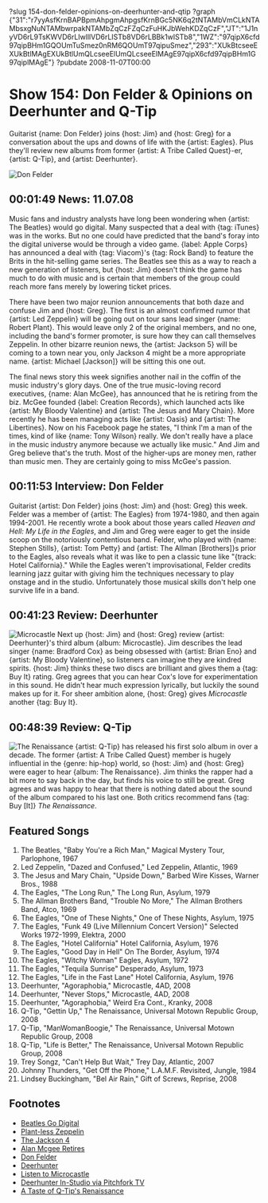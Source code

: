 ?slug 154-don-felder-opinions-on-deerhunter-and-qtip
?graph {"31":"r7yyAsfKrnBAPBpmAhpgmAhpgsfKrnBGc5NK6q2tNTAMbVmCLkNTAMbsxgNuNTAMbwrpakNTAMbZqCzFZqCzFuHKJbWehKDZqCzF","JT":"1J1nyVD6rL9TsKWVD6rLIwlllVD6rLISTb8VD6rLBBk1wISTb8","1WZ":"97qipX6cfd97qipBHm1GQOUmTuSmez0nRM6QOUmT97qipuSmez","293":"XUkBtcseeEXUkBtlMAgEXUkBtlUmQLcseeElUmQLcseeElMAgE97qipX6cfd97qipBHm1G97qiplMAgE"}
?pubdate 2008-11-07T00:00

# Show 154: Don Felder & Opinions on Deerhunter and Q-Tip
Guitarist {name: Don Felder} joins {host: Jim} and {host: Greg} for a conversation about the ups and downs of life with the {artist: Eagles}. Plus they'll review new albums from former {artist: A Tribe Called Quest}-er, {artist: Q-Tip}, and {artist: Deerhunter}.

![Don Felder](http://static.soundopinions.org/images/2008/don_felder.jpg)

## 00:01:49 News: 11.07.08
Music fans and industry analysts have long been wondering when {artist: The Beatles} would go digital. Many suspected that a deal with {tag: iTunes} was in the works. But no one could have predicted that the band's foray into the digital universe would be through a video game. {label: Apple Corps} has announced a deal with {tag: Viacom}'s {tag: Rock Band} to feature the Brits in the hit-selling game series. The Beatles see this as a way to reach a new generation of listeners, but {host: Jim} doesn't think the game has much to do with music and is certain that members of the group could reach more fans merely by lowering ticket prices.

There have been two major reunion announcements that both daze and confuse Jim and {host: Greg}. The first is an almost confirmed rumor that {artist: Led Zeppelin} will be going out on tour sans lead singer {name: Robert Plant}. This would leave only 2 of the original members, and no one, including the band's former promoter, is sure how they can call themselves Zeppelin. In other bizarre reunion news, the {artist: Jackson 5} will be coming to a town near you, only Jackson 4 might be a more appropriate name. {artist: Michael [Jackson]} will be sitting this one out.

The final news story this week signifies another nail in the coffin of the music industry's glory days. One of the true music-loving record executives, {name: Alan McGee}, has announced that he is retiring from the biz. McGee founded {label: Creation Records}, which launched acts like {artist: My Bloody Valentine} and {artist: The Jesus and Mary Chain}. More recently he has been managing acts like {artist: Oasis} and {artist: The Libertines}. Now on his Facebook page he states, "I think I'm a man of the times, kind of like {name: Tony Wilson} really. We don't really have a place in the music industry anymore because we actually like music." And Jim and Greg believe that's the truth. Most of the higher-ups are money men, rather than music men. They are certainly going to miss McGee's passion.

## 00:11:53 Interview: Don Felder
Guitarist {artist: Don Felder} joins {host: Jim} and {host: Greg} this week. Felder was a member of {artist: The Eagles} from 1974-1980, and then again 1994-2001. He recently wrote a book about those years called *Heaven and Hell: My Life in the Eagles*, and Jim and Greg were eager to get the inside scoop on the notoriously contentious band. Felder, who played with {name: Stephen Stills}, {artist: Tom Petty} and {artist: The Allman [Brothers]}s prior to the Eagles, also reveals what it was like to pen a classic tune like "{track: Hotel California}." While the Eagles weren't improvisational, Felder credits learning jazz guitar with giving him the techniques necessary to play onstage and in the studio. Unfortunately those musical skills don't help one survive life in a band.

## 00:41:23 Review: Deerhunter
![Microcastle](http://is2.mzstatic.com/image/thumb/Music/v4/3b/e2/cf/3be2cf22-e71c-ce6f-b8f3-cc226733302d/source/600x600bb.jpg "210056561/285630526")
Next up {host: Jim} and {host: Greg} review {artist: Deerhunter}'s third album {album: Microcastle}. Jim describes the lead singer {name: Bradford Cox} as being obsessed with {artist: Brian Eno} and {artist: My Bloody Valentine}, so listeners can imagine they are kindred spirits. {host: Jim} thinks these two discs are brilliant and gives them a {tag: Buy It} rating. Greg agrees that you can hear Cox's love for experimentation in this sound. He didn't hear much expression lyrically, but luckily the sound makes up for it. For sheer ambition alone, {host: Greg} gives *Microcastle* another {tag: Buy It}.

## 00:48:39 Review: Q-Tip
![The Renaissance](http://is5.mzstatic.com/image/thumb/Music/v4/a5/4d/02/a54d02ba-67ab-3613-401b-d7cdf90c31df/source/600x600bb.jpg "13833/294662648")
{artist: Q-Tip} has released his first solo album in over a decade. The former {artist: A Tribe Called Quest} member is hugely influential in the {genre: hip-hop} world, so {host: Jim} and {host: Greg} were eager to hear {album: The Renaissance}. Jim thinks the rapper had a bit more to say back in the day, but finds his voice to still be great. Greg agrees and was happy to hear that there is nothing dated about the sound of the album compared to his last one. Both critics recommend fans {tag: Buy [It]} *The Renaissance*.

## Featured Songs
1. The Beatles, "Baby You're a Rich Man," Magical Mystery Tour, Parlophone, 1967
2. Led Zeppelin, "Dazed and Confused," Led Zeppelin, Atlantic, 1969
3. The Jesus and Mary Chain, "Upside Down," Barbed Wire Kisses, Warner Bros., 1988
4. The Eagles, "The Long Run," The Long Run, Asylum, 1979
5. The Allman Brothers Band, "Trouble No More," The Allman Brothers Band, Atco, 1969
6. The Eagles, "One of These Nights," One of These Nights, Asylum, 1975
7. The Eagles, "Funk 49 (Live Millennium Concert Version)" Selected Works 1972-1999, Elektra, 2000
8. The Eagles, "Hotel California" Hotel California, Asylum, 1976
9. The Eagles, "Good Day in Hell" On The Border, Asylum, 1974
10. The Eagles, "Witchy Woman" Eagles, Asylum, 1972
11. The Eagles, "Tequila Sunrise" Desperado, Asylum, 1973
12. The Eagles, "Life in the Fast Lane" Hotel California, Asylum, 1976
13. Deerhunter, "Agoraphobia," Microcastle, 4AD, 2008
14. Deerhunter, "Never Stops," Microcastle, 4AD, 2008
15. Deerhunter, "Agoraphobia," Weird Era Cont., Kranky, 2008
16. Q-Tip, "Gettin Up," The Renaissance, Universal Motown Republic Group, 2008
17. Q-Tip, "ManWomanBoogie," The Renaissance, Universal Motown Republic Group, 2008
18. Q-Tip, "Life is Better," The Renaissance, Universal Motown Republic Group, 2008
19. Trey Songz, "Can't Help But Wait," Trey Day, Atlantic, 2007
20. Johnny Thunders, "Get Off the Phone," L.A.M.F. Revisited, Jungle, 1984
21. Lindsey Buckingham, "Bel Air Rain," Gift of Screws, Reprise, 2008

## Footnotes
- [Beatles Go Digital](http://www.billboard.com/articles/news/269284/the-beatles-finally-go-digital-with-september-rock-band)
- [Plant-less Zeppelin](https://www.theguardian.com/music/2008/oct/28/led-zeppelin-singer-reunite-auditions)
- [The Jackson 4](http://www.pastemagazine.com/articles/2008/11/jackson-5-to-reunite-in-2009-sans-michael.html)
- [Alan Mcgee Retires](http://www.theguardian.com/music/2008/oct/30/alan-mcgee-retirement-oasis)
- [Don Felder](http://www.donfelder.com/)
- [Deerhunter](http://4ad.com/artists/deerhunter)
- [Listen to Microcastle](https://www.youtube.com/watch?v=PSzbT23rV3I)
- [Deerhunter In-Studio via Pitchfork TV](https://www.youtube.com/watch?v=U4V2GHw3jls)
- [A Taste of Q-Tip's Renaissance](https://www.youtube.com/watch?v=8hRE83E7QwM)
